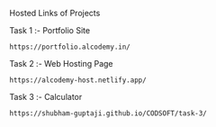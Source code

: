 Hosted Links of Projects

Task 1 :- Portfolio Site

  ```https://portfolio.alcodemy.in/```

Task 2 :- Web Hosting Page

  ```https://alcodemy-host.netlify.app/```

Task 3 :- Calculator

  ```https://shubham-guptaji.github.io/CODSOFT/task-3/```
